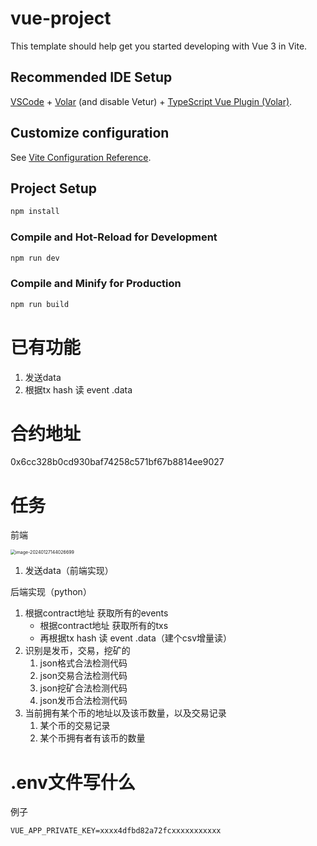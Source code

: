 # vue-project

This template should help get you started developing with Vue 3 in Vite.

## Recommended IDE Setup

[VSCode](https://code.visualstudio.com/) + [Volar](https://marketplace.visualstudio.com/items?itemName=Vue.volar) (and disable Vetur) + [TypeScript Vue Plugin (Volar)](https://marketplace.visualstudio.com/items?itemName=Vue.vscode-typescript-vue-plugin).

## Customize configuration

See [Vite Configuration Reference](https://vitejs.dev/config/).

## Project Setup

```sh
npm install
```

### Compile and Hot-Reload for Development

```sh
npm run dev
```

### Compile and Minify for Production

```sh
npm run build
```

# 已有功能

1. 发送data
2. 根据tx hash 读 event .data

# 合约地址

0x6cc328b0cd930baf74258c571bf67b8814ee9027

# 任务

前端

<img src="https://gitee.com/yushen611/img/raw/master/image-20240127144026699.png" alt="image-20240127144026699" style="zoom:50%;" />

1. 发送data（前端实现）

 后端实现（python）

1. 根据contract地址 获取所有的events
   * 根据contract地址 获取所有的txs
   * 再根据tx hash 读 event .data（建个csv增量读）
2. 识别是发币，交易，挖矿的
   1. json格式合法检测代码
   2. json交易合法检测代码
   3. json挖矿合法检测代码
   4. json发币合法检测代码
3. 当前拥有某个币的地址以及该币数量，以及交易记录
   1. 某个币的交易记录
   2. 某个币拥有者有该币的数量

# .env文件写什么
例子
```
VUE_APP_PRIVATE_KEY=xxxx4dfbd82a72fcxxxxxxxxxxx
```